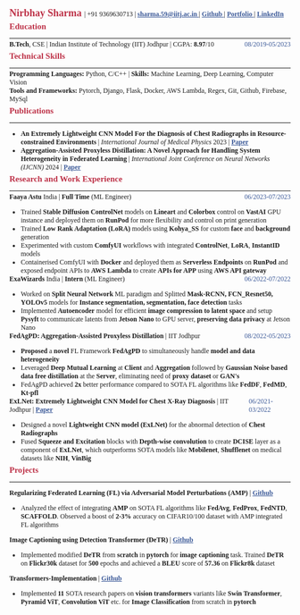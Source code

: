 <!-- <div class='head__title'> <span> <a href="https://github.com/nirbhay-design"> Github </a> </span> <span class="name__"> Nirbhay Sharma </span> <span> <a href="https://www.linkedin.com/in/nirbhay-sharma-a2b846204/"> LinkedIn </a> </span> </div>
<div class='head__title'> <span> <a href="mailto:sharma.59@iitj.ac.in"> Email </a> </span> <span> 9369630713 </span> <span> <a href='https://nirbhay-sharma.vercel.app'> Portfolio</a> </span> </span> </div> -->

<link rel="stylesheet" href="https://cdnjs.cloudflare.com/ajax/libs/font-awesome/4.7.0/css/font-awesome.min.css">

<div>
<span class="name__"> Nirbhay Sharma </span> | <span> +91 9369630713 </span> | <span> <a href="mailto:sharma.59@iitj.ac.in"> <i class="fa fa-envelope" style='font-size:12px;'></i> sharma.59@iitj.ac.in </a> </span> | <span> <a href="https://github.com/nirbhay-design"> <i class="fa fa-github"></i> Github </a> </span> | <span> <a href='https://nirbhay-sharma.vercel.app'> <i class="fa fa-address-book-o"></i> Portfolio </a> </span> |  <span> <a href="https://www.linkedin.com/in/nirbhay-sharma-a2b846204/"> <i class="fa fa-linkedin-square"></i> LinkedIn </a> </span> 
</div>

<!-- <div class='head__title'> <span> <h3 style='display:inline;'>Education -</h3> <strong>B.Tech</strong>, CSE | Indian Institute of Technology (IIT) Jodhpur | CGPA: <strong>8.97</strong>/10 </span> <span class="duration">Aug'19-May'23</span> </div> -->

<h3> Education </h3>

---

<div class='head__title'> <span> <strong>B.Tech</strong>, CSE | Indian Institute of Technology (IIT) Jodhpur | CGPA: <strong>8.97</strong>/10 </span> <span class="duration">08/2019-05/2023</span> </div>


<h3>Technical Skills</h3>

---

<div> <span><strong>Programming Languages:</strong> </span> <span> Python, C/C++ </span> | <span> <strong> Skills: </strong> Machine Learning, Deep Learning, Computer Vision </span> </div>
<div> <span><strong>Tools and Frameworks:</strong> </span> <span>Pytorch, Django, Flask, Docker, AWS Lambda, Regex, Git, Github, Firebase, MySql</span> </div>
<!-- <div> <span><strong>Familiar with:</strong> </span> <span>Tensorflow, Java, React, Nodejs, ejs, Google Colab, OpenCV</span> </div> -->

<h3>Publications</h3>

---

- **An Extremely Lightweight CNN Model For the Diagnosis of Chest Radiographs in Resource-constrained Environments** | *International Journal of Medical Physics* 2023 | <a href="https://aapm.onlinelibrary.wiley.com/doi/abs/10.1002/mp.16722"> Paper </a> 
- **Aggregation-Assisted Proxyless Distillation: A Novel Approach for Handling System Heterogeneity in Federated Learning** | *International Joint Conference on Neural Networks (IJCNN)* 2024 | <a href="https://ieeexplore.ieee.org/document/10650564"> Paper </a>


<h3>Research and Work Experience</h3>

---

<div class="head__title"><span>  <strong> Faaya Astu </strong> India | <strong> Full Time </strong> (ML Engineer) </span> <span class="duration"> 06/2023-07/2023 </span> </div>

- Trained **Stable Diffusion ControlNet** models on **Lineart** and **Colorbox** control on **VastAI** GPU instance and deployed them on **RunPod** for more flexibility and control on print generation
- Trained **Low Rank Adaptation (LoRA)** models using **Kohya_SS** for custom **face** and **background** generation  
- Experimented with custom **ComfyUI** workflows with integrated **ControlNet**, **LoRA**, **InstantID** models 
- Containerised ComfyUI with **Docker** and deployed them as **Serverless Endpoints** on **RunPod** and exposed endpoint APIs to **AWS Lambda** to create **APIs for APP** using **AWS API gateway** 

<div class="head__title"><span> <strong> ExaWizards </strong> India | <strong> Intern </strong> (ML Engineer) </span> <span class="duration"> 06/2022-07/2022 </span> </div>

- Worked on **Split Neural Network** ML paradigm and Splitted **Mask-RCNN, FCN_Resnet50, YOLOv5** models for **Instance segmentation, segmentation, face detection** tasks
- Implemented **Autoencoder** model for efficient **image compression to latent space** and setup **Pysyft** to communicate latents from **Jetson Nano** to GPU server, **preserving data privacy** at Jetson Nano
<!-- - Reduced considerable **inference time** using **split learning** and **latent image compression**   -->

<div class="head__title"><span> <strong> FedAgPD: Aggregation-Assisted Proxyless Distillation </strong> | IIT Jodhpur </span> <span class="duration"> 08/2022-05/2023 </span> </div>

- **Proposed** a **novel** FL Framework **FedAgPD** to simultaneously handle **model and data heterogeneity**
- Leveraged **Deep Mutual Learning** at **Client** and **Aggregation** followed by **Gaussian Noise based data free distillation** at the **Server**, eliminating need of **proxy dataset** or **GAN's** 
- FedAgPD achieved **2x** better performance compared to SOTA FL algorithms like **FedDF**, **FedMD**, **Kt-pfl**


<div class="head__title"><span> <strong> ExLNet: Extremely Lightweight CNN Model for Chest X-Ray Diagnosis </strong> | IIT Jodhpur | <a href="https://aapm.onlinelibrary.wiley.com/doi/abs/10.1002/mp.16722"> Paper </a> </span> <span class="duration"> 06/2021-03/2022 </span> </div>

- Designed a novel **Lightweight CNN model (ExLNet)** for the abnormal detection of **Chest Radiographs**
- Fused **Squeeze and Excitation** blocks with **Depth-wise convolution** to create **DCISE** layer as a component of **ExLNet**, which outperforms SOTA models like **Mobilenet**, **Shufflenet** on medical datasets like **NIH**, **VinBig**

<h3>Projects</h3>

---

**Regularizing Federated Learning (FL) via Adversarial Model Perturbations (AMP)** | [Github](https://github.com/nirbhay-design/DAI_Project)

- Analyzed the effect of integrating **AMP** on SOTA FL algorithms like **FedAvg**, **FedProx**, **FedNTD**, **SCAFFOLD**. Observed a boost of **2-3%** accuracy on CIFAR10/100 dataset with AMP integrated FL algorithms

**Image Captioning using Detection Transformer (DeTR)** | [Github](https://github.com/nirbhay-design/image-caption-detr)

- Implemented modified **DeTR** from **scratch** in **pytorch** for **image captioning** task. Trained **DeTR** on **Flickr30k** dataset for **500** epochs and achieved a **BLEU** score of **57.36** on **Flickr8k** dataset

**Transformers-Implementation** | [Github](https://github.com/nirbhay-design/Transformers-Implementation)

- Implemented **11** SOTA research papers on **vision transformers** variants like  **Swin Transformer**, **Pyramid ViT**, **Convolution ViT** etc. for **Image Classification** from scratch in **pytorch**

<!-- **CNN Algorithms Comparison** | [Github](https://github.com/nirbhay-design/CNNAlgosComparison) | [Report](https://github.com/nirbhay-design/CNNAlgosComparison/blob/master/Dl_Project_Report.pdf) | Pytorch, Numpy, Matplotlib, PIL, Python

- Compared **7** deep **CNN** architectures on **Retinal Eye disease dataset**
- Implemented **Squeezenet**, **Mobilenet**, **Inceptionnet**, **Shufflenet**, **Googlenet**, **Resnet**, **Efficientnet** from **scratch**
- Performed a comparison study among the state-of-the-art deep CNN architectures -->

<style> 

@import url('https://fonts.googleapis.com/css2?family=Arvo&family=Lato&family=Lora&family=Open+Sans&family=Jost&display=swap');


table, th, td {
  border: 0.1px solid black;
  border-collapse: collapse;
}

h3 {
    margin-top:5px;
    color:#BD3147;
    font-size:15px;
    font-weight:550;
}

.head__title{
    display:flex;
    justify-content:space-between;
}

*{
    font-family: "Georgia";
    font-size:12px;
    margin:0px;
}

.duration{
    color:#3b5998;
    font-weight:500;
}

.name__{
    color:#BD3147;
    font-size:18px;
    font-weight:550;
}

hr{
    margin-bottom:3px;
}

a{
    color:#3b5998;
    font-weight:550;
}

/* #3b5998 44556f */
</style>

<script type="text/javascript" src="http://cdn.mathjax.org/mathjax/latest/MathJax.js?config=TeX-AMS-MML_HTMLorMML"></script>
<script type="text/x-mathjax-config">
    MathJax.Hub.Config({ tex2jax: {inlineMath: [['$', '$']]}, messageStyle: "none" });
</script>